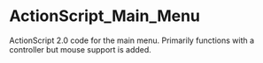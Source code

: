 ActionScript_Main_Menu
======================

ActionScript 2.0 code for the main menu.  Primarily functions with a controller but mouse support is added.
